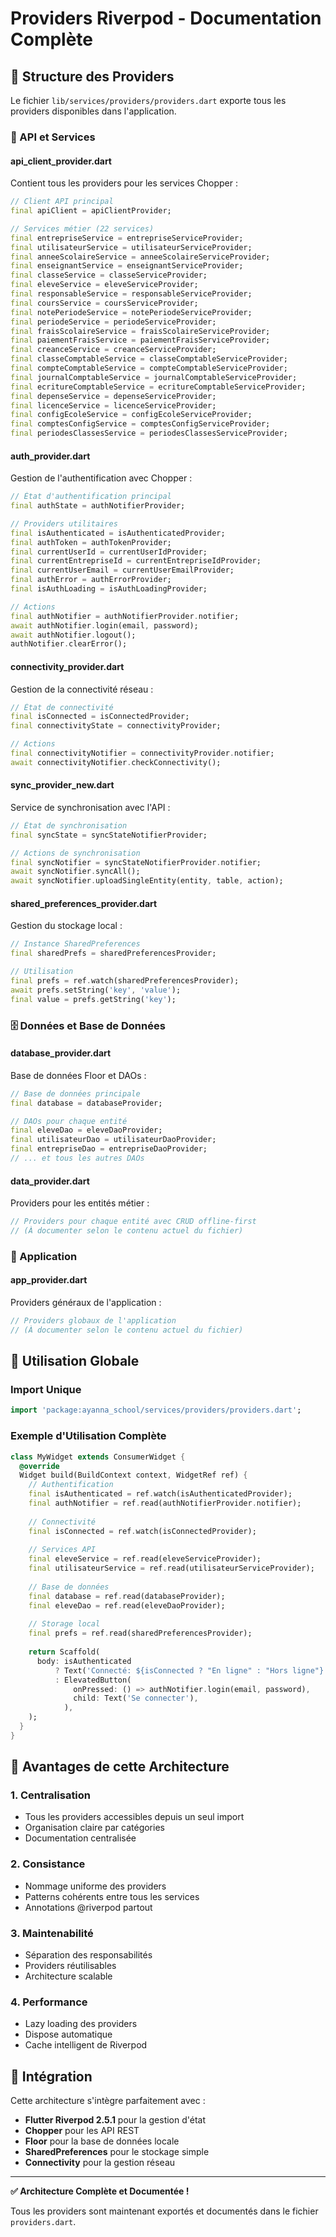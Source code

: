 # Providers Riverpod - Documentation Complète

## 📁 Structure des Providers

Le fichier `lib/services/providers/providers.dart` exporte tous les providers disponibles dans l'application.

### 🔗 API et Services

#### **api_client_provider.dart**
Contient tous les providers pour les services Chopper :

```dart
// Client API principal
final apiClient = apiClientProvider;

// Services métier (22 services)
final entrepriseService = entrepriseServiceProvider;
final utilisateurService = utilisateurServiceProvider;
final anneeScolaireService = anneeScolaireServiceProvider;
final enseignantService = enseignantServiceProvider;
final classeService = classeServiceProvider;
final eleveService = eleveServiceProvider;
final responsableService = responsableServiceProvider;
final coursService = coursServiceProvider;
final notePeriodeService = notePeriodeServiceProvider;
final periodeService = periodeServiceProvider;
final fraisScolaireService = fraisScolaireServiceProvider;
final paiementFraisService = paiementFraisServiceProvider;
final creanceService = creanceServiceProvider;
final classeComptableService = classeComptableServiceProvider;
final compteComptableService = compteComptableServiceProvider;
final journalComptableService = journalComptableServiceProvider;
final ecritureComptableService = ecritureComptableServiceProvider;
final depenseService = depenseServiceProvider;
final licenceService = licenceServiceProvider;
final configEcoleService = configEcoleServiceProvider;
final comptesConfigService = comptesConfigServiceProvider;
final periodesClassesService = periodesClassesServiceProvider;
```

#### **auth_provider.dart**
Gestion de l'authentification avec Chopper :

```dart
// État d'authentification principal
final authState = authNotifierProvider;

// Providers utilitaires
final isAuthenticated = isAuthenticatedProvider;
final authToken = authTokenProvider;
final currentUserId = currentUserIdProvider;
final currentEntrepriseId = currentEntrepriseIdProvider;
final currentUserEmail = currentUserEmailProvider;
final authError = authErrorProvider;
final isAuthLoading = isAuthLoadingProvider;

// Actions
final authNotifier = authNotifierProvider.notifier;
await authNotifier.login(email, password);
await authNotifier.logout();
authNotifier.clearError();
```

#### **connectivity_provider.dart**
Gestion de la connectivité réseau :

```dart
// État de connectivité
final isConnected = isConnectedProvider;
final connectivityState = connectivityProvider;

// Actions
final connectivityNotifier = connectivityProvider.notifier;
await connectivityNotifier.checkConnectivity();
```

#### **sync_provider_new.dart**
Service de synchronisation avec l'API :

```dart
// État de synchronisation
final syncState = syncStateNotifierProvider;

// Actions de synchronisation
final syncNotifier = syncStateNotifierProvider.notifier;
await syncNotifier.syncAll();
await syncNotifier.uploadSingleEntity(entity, table, action);
```

#### **shared_preferences_provider.dart**
Gestion du stockage local :

```dart
// Instance SharedPreferences
final sharedPrefs = sharedPreferencesProvider;

// Utilisation
final prefs = ref.watch(sharedPreferencesProvider);
await prefs.setString('key', 'value');
final value = prefs.getString('key');
```

### 🗄️ Données et Base de Données

#### **database_provider.dart**
Base de données Floor et DAOs :

```dart
// Base de données principale
final database = databaseProvider;

// DAOs pour chaque entité
final eleveDao = eleveDaoProvider;
final utilisateurDao = utilisateurDaoProvider;
final entrepriseDao = entrepriseDaoProvider;
// ... et tous les autres DAOs
```

#### **data_provider.dart**
Providers pour les entités métier :

```dart
// Providers pour chaque entité avec CRUD offline-first
// (À documenter selon le contenu actuel du fichier)
```

### 🚀 Application

#### **app_provider.dart**
Providers généraux de l'application :

```dart
// Providers globaux de l'application
// (À documenter selon le contenu actuel du fichier)
```

## 📝 Utilisation Globale

### Import Unique
```dart
import 'package:ayanna_school/services/providers/providers.dart';
```

### Exemple d'Utilisation Complète
```dart
class MyWidget extends ConsumerWidget {
  @override
  Widget build(BuildContext context, WidgetRef ref) {
    // Authentification
    final isAuthenticated = ref.watch(isAuthenticatedProvider);
    final authNotifier = ref.read(authNotifierProvider.notifier);
    
    // Connectivité
    final isConnected = ref.watch(isConnectedProvider);
    
    // Services API
    final eleveService = ref.read(eleveServiceProvider);
    final utilisateurService = ref.read(utilisateurServiceProvider);
    
    // Base de données
    final database = ref.read(databaseProvider);
    final eleveDao = ref.read(eleveDaoProvider);
    
    // Storage local
    final prefs = ref.read(sharedPreferencesProvider);
    
    return Scaffold(
      body: isAuthenticated
          ? Text('Connecté: ${isConnected ? "En ligne" : "Hors ligne"}')
          : ElevatedButton(
              onPressed: () => authNotifier.login(email, password),
              child: Text('Se connecter'),
            ),
    );
  }
}
```

## 🎯 Avantages de cette Architecture

### 1. **Centralisation**
- Tous les providers accessibles depuis un seul import
- Organisation claire par catégories
- Documentation centralisée

### 2. **Consistance**
- Nommage uniforme des providers
- Patterns cohérents entre tous les services
- Annotations @riverpod partout

### 3. **Maintenabilité**
- Séparation des responsabilités
- Providers réutilisables
- Architecture scalable

### 4. **Performance**
- Lazy loading des providers
- Dispose automatique
- Cache intelligent de Riverpod

## 🔄 Intégration

Cette architecture s'intègre parfaitement avec :
- **Flutter Riverpod 2.5.1** pour la gestion d'état
- **Chopper** pour les API REST
- **Floor** pour la base de données locale
- **SharedPreferences** pour le stockage simple
- **Connectivity** pour la gestion réseau

---

**✅ Architecture Complète et Documentée !**

Tous les providers sont maintenant exportés et documentés dans le fichier `providers.dart`.
